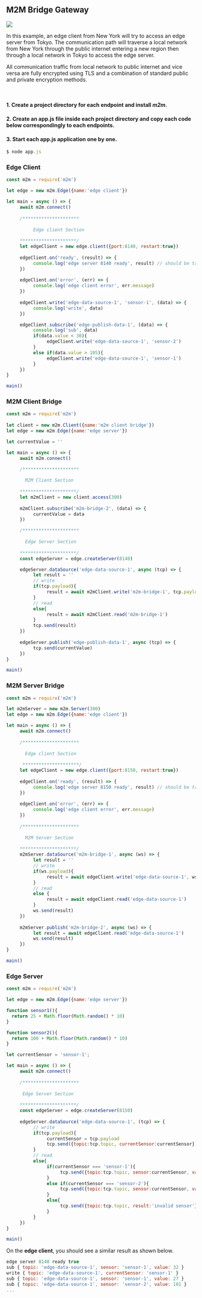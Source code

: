 
## M2M Bridge Gateway
![](assets/m2m-gateway.png)

In this example, an edge client from New York will try to access an edge server from Tokyo. The communication path will traverse a local network from New York through the public internet entering a new region then through a local network in Tokyo to access the edge server.

All communication traffic from local network to public internet and vice versa are fully encrypted using TLS and a combination of standard public and private encryption methods.  

<br>



#### 1. Create a project directory for each endpoint and install *m2m*.
#### 2. Create an app.js file inside each project directory and copy each code below correspondingly to each endpoints.
#### 3. Start each app.js application one by one.
```js
$ node app.js
```
### Edge Client
```js
const m2m = require('m2m')

let edge = new m2m.Edge({name:'edge client'})

let main = async () => {
     await m2m.connect()
     
     /*********************
     
          Edge client Section
     
     *********************/
     let edgeClient = new edge.client({port:8140, restart:true})
     
     edgeClient.on('ready', (result) => {
          console.log('edge server 8140 ready', result) // should be true if up and false if down
     })  
     
     edgeClient.on('error', (err) => {
          console.log('edge client error', err.message)
     })
     
     edgeClient.write('edge-data-source-1', 'sensor-1', (data) => {
          console.log('write', data)
     })

     edgeClient.subscribe('edge-publish-data-1', (data) => {
          console.log('sub', data)
          if(data.value < 30){
               edgeClient.write('edge-data-source-1', 'sensor-2')
          }
          else if(data.value > 105){
               edgeClient.write('edge-data-source-1', 'sensor-1')
          } 
     })
}

main()
```
### M2M Client Bridge
```js
const m2m = require('m2m')
  
let client = new m2m.Client({name:'m2m client bridge'})
let edge = new m2m.Edge({name:'edge server'})

let currentValue = ''

let main = async () => {
     await m2m.connect()

     /*********************
     
       M2M Client Section
     
     *********************/
     let m2mClient = new client.access(300)
     
     m2mClient.subscribe('m2m-bridge-2', (data) => {
          currentValue = data
     })  

     /*********************
     
       Edge Server Section
     
     *********************/
     const edgeServer = edge.createServer(8140)

     edgeServer.dataSource('edge-data-source-1', async (tcp) => {
          let result = ''
          // write 
          if(tcp.payload){
               result = await m2mClient.write('m2m-bridge-1', tcp.payload )
          }
          // read
          else{
               result = await m2mClient.read('m2m-bridge-1')
          }
          tcp.send(result)   
     })
     
     edgeServer.publish('edge-publish-data-1', async (tcp) => {
          tcp.send(currentValue)  
     })  
}

main()
```
### M2M Server Bridge
```js
const m2m = require('m2m')  

let m2mServer = new m2m.Server(300)
let edge = new m2m.Edge({name:'edge client'})

let main = async () => {
     await m2m.connect()
     
     /*********************
     
       Edge client Section
     
      *********************/
     let edgeClient = new edge.client({port:8150, restart:true})
     
     edgeClient.on('ready', (result) => {
          console.log('edge server 8150 ready', result) // should be true if up and false if down
     })
     
     edgeClient.on('error', (err) => {
          console.log('edge client error', err.message)
     })    
     
     /*********************
     
       M2M Server Section
     
     *********************/
     m2mServer.dataSource('m2m-bridge-1', async (ws) => {
          let result = ''
          // write
          if(ws.payload){
               result = await edgeClient.write('edge-data-source-1', ws.payload)
          }
          // read
          else {
               result = await edgeClient.read('edge-data-source-1')
          }
          ws.send(result)
     })
     
     m2mServer.publish('m2m-bridge-2', async (ws) => {
          let result = await edgeClient.read('edge-data-source-1')
          ws.send(result)
     })
}

main()
```
### Edge Server
```js
const m2m = require('m2m')

let edge = new m2m.Edge({name:'edge server'})

function sensor1(){
  return 25 + Math.floor(Math.random() * 10)
}

function sensor2(){
  return 100 + Math.floor(Math.random() * 10)
}

let currentSensor = 'sensor-1';

let main = async () => {
     await m2m.connect()
     
     /*********************
     
      Edge Server Section
     
     *********************/
     const edgeServer = edge.createServer(8150)
     
     edgeServer.dataSource('edge-data-source-1', (tcp) => {
          // write
          if(tcp.payload){
               currentSensor = tcp.payload
               tcp.send({topic:tcp.topic, currentSensor:currentSensor})       
          }
          // read
          else{
               if(currentSensor === 'sensor-1'){
                    tcp.send({topic:tcp.topic, sensor:currentSensor, value:sensor1()}) 
               }
               else if(currentSensor === 'sensor-2'){
                    tcp.send({topic:tcp.topic, sensor:currentSensor, value:sensor2()}) 
               }
               else{
                    tcp.send({topic:tcp.topic, result:'invalid sensor'}) 
               }
          }
     })
}

main()
```
On the **edge client**, you should see a similar result as shown below.
```js
edge server 8140 ready true
sub { topic: 'edge-data-source-1', sensor: 'sensor-1', value: 32 }
write { topic: 'edge-data-source-1', currentSensor: 'sensor-1' }
sub { topic: 'edge-data-source-1', sensor: 'sensor-1', value: 27 }
sub { topic: 'edge-data-source-1', sensor: 'sensor-2', value: 101 }
...
```


